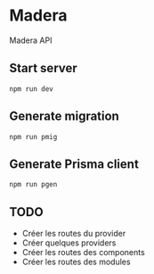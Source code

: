 # Madera
Madera API

## Start server
`npm run dev`

## Generate migration
`npm run pmig`

## Generate Prisma client
`npm run pgen`

## TODO
* Créer les routes du provider
* Créer quelques providers
* Créer les routes des components
* Créer les routes des modules
